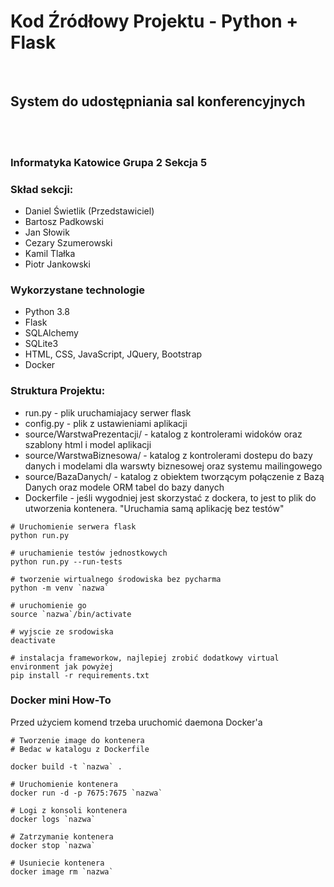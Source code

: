 # Kod Źródłowy Projektu - Python + Flask

<br>

## System do udostępniania sal konferencyjnych
<br><br>
### Informatyka Katowice Grupa 2 Sekcja 5
### Skład sekcji: 
* Daniel Świetlik (Przedstawiciel)
* Bartosz Padkowski
* Jan Słowik
* Cezary Szumerowski
* Kamil Tlałka
* Piotr Jankowski

### Wykorzystane technologie
* Python 3.8
* Flask
* SQLAlchemy
* SQLite3
* HTML, CSS, JavaScript, JQuery, Bootstrap
* Docker

### Struktura Projektu:
* run.py - plik uruchamiajacy serwer flask
* config.py - plik z ustawieniami aplikacji
* source/WarstwaPrezentacji/ - katalog z kontrolerami widoków oraz szablony html i model aplikacji
* source/WarstwaBiznesowa/ - katalog z kontrolerami dostepu do bazy danych i modelami dla warswty biznesowej oraz systemu mailingowego
* source/BazaDanych/ - katalog z obiektem tworzącym połączenie z Bazą Danych oraz modele ORM tabel do bazy danych
* Dockerfile - jeśli wygodniej jest skorzystać z dockera, to jest to plik do utworzenia kontenera. "Uruchamia samą aplikację bez testów"

```commandline
# Uruchomienie serwera flask
python run.py

# uruchamienie testów jednostkowych
python run.py --run-tests 
```
```commandline
# tworzenie wirtualnego środowiska bez pycharma
python -m venv `nazwa`

# uruchomienie go
source `nazwa`/bin/activate

# wyjscie ze srodowiska
deactivate
```
```commandline
# instalacja frameworkow, najlepiej zrobić dodatkowy virtual environment jak powyżej
pip install -r requirements.txt 
```
### Docker mini How-To
Przed użyciem komend trzeba uruchomić daemona Docker'a
```commandline
# Tworzenie image do kontenera
# Bedac w katalogu z Dockerfile

docker build -t `nazwa` .
```
```commandline
# Uruchomienie kontenera
docker run -d -p 7675:7675 `nazwa`
```
```commandline
# Logi z konsoli kontenera
docker logs `nazwa`
```
```commandline
# Zatrzymanie kontenera
docker stop `nazwa`
```
```commandline
# Usuniecie kontenera
docker image rm `nazwa`
```